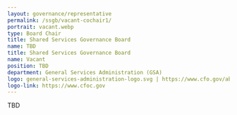 ```yaml
---
layout: governance/representative
permalink: /ssgb/vacant-cochair1/
portrait: vacant.webp
type: Board Chair
title: Shared Services Governance Board
name: TBD
title: Shared Services Governance Board
name: Vacant
position: TBD
department: General Services Administration (GSA)
logo: general-services-administration-logo.svg | https://www.cfo.gov/about-the-council/
logo-link: https://www.cfoc.gov
---
```


TBD
